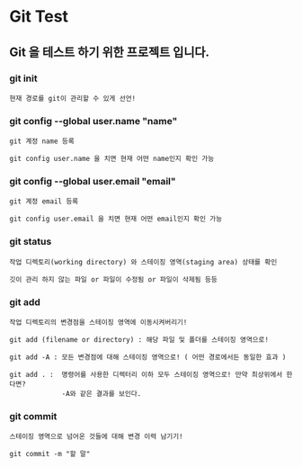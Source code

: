 # Git Test

## Git 을 테스트 하기 위한 프로젝트 입니다.

### git init
~~~
현재 경로를 git이 관리할 수 있게 선언!
~~~
### git config --global user.name "name"
~~~
git 계정 name 등록

git config user.name 을 치면 현재 어떤 name인지 확인 가능
~~~
### git config --global user.email "email"
~~~
git 계정 email 등록

git config user.email 을 치면 현재 어떤 email인지 확인 가능
~~~

### git status
~~~
작업 디렉토리(working directory) 와 스테이징 영역(staging area) 상태를 확인

깃이 관리 하지 않는 파일 or 파일이 수정됨 or 파일이 삭제됨 등등
~~~

### git add
~~~
작업 디렉토리의 변경점을 스테이징 영역에 이동시켜버리기!

git add (filename or directory) : 해당 파일 및 폴더를 스테이징 영역으로!

git add -A : 모든 변경점에 대해 스테이징 영역으로! ( 어떤 경로에서든 동일한 효과 )

git add . :  명령어를 사용한 디렉터리 이하 모두 스테이징 영역으로! 만약 최상위에서 한다면?
             -A와 같은 결과를 보인다.
~~~
### git commit
~~~
스테이징 영역으로 넘어온 것들에 대해 변경 이력 남기기!

git commit -m "할 말"
~~~
